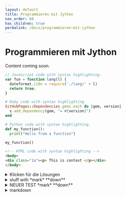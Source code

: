 ```yaml
---
layout: default
title: Programmieren mit Jython
nav_order: 60
has_children: true
permalink: /docs/programmieren-mit-jython
---
```


# Programmieren mit Jython

Content coming soon.


```js
// Javascript code with syntax highlighting.
var fun = function lang(l) {
  dateformat.i18n = require('./lang/' + l)
  return true;
}
```

```ruby
# Ruby code with syntax highlighting
GitHubPages::Dependencies.gems.each do |gem, version|
  s.add_dependency(gem, "= #{version}")
end
```

```python
# Python code with syntax highlighting.
def my_function():
  print("Hello from a function")

my_function()
```

```html
<!-- HTML code with syntax highlighting -->
<body>
<div class="1a"><p> This is context </p></div>
</body>

```



<details>
 <summary>Klicken für die Lösungen</summary>

```js
const x = 1
```
</details>





<details>
<summary>stuff with *mark* **down**</summary><p>

## _formatted_ **heading** with [a](link)

---
{{standard 3-backtick code block omitted from here due to escaping issues}}
---

Collapsible until here.
</p></details>


<details>
<summary>NEUER TEST *mark* **down**</summary>
<p>
<!-- the above p cannot start right at the beginning of the line and is mandatory for everything else to work -->
##*formatted* **heading** with [a](link)
```java
code block
```

  <details>
    <summary><small>nested</small> stuff</summary><p>
<!-- alternative placement of p shown above -->

* list
* with

 1. nested
 1. items

    ```java
    // including code
    ```
 1. blocks

  </p></details>
</p></details>


<details>
<summary markdown="span">markdown</summary>
<p>
<code>TEST</code>
Test
Test
Generated Markdown output
</p>
</details>
